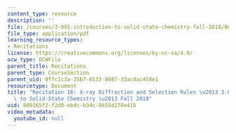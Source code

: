 ```yaml
---
content_type: resource
description: ''
file: /courses/3-091-introduction-to-solid-state-chemistry-fall-2018/800165f2f2d0ebdcb34c8655d278e415_MIT3_091F18_REC16.pdf
file_type: application/pdf
learning_resource_types:
- Recitations
license: https://creativecommons.org/licenses/by-nc-sa/4.0/
ocw_type: OCWFile
parent_title: Recitations
parent_type: CourseSection
parent_uid: 0f7c1c3a-35b7-6533-8887-33acdac458e1
resourcetype: Document
title: "Recitation 16: X-ray Diffraction and Selection Rules \u2013 3.091 Introduction\
  \ to Solid-State Chemistry \u2013 Fall 2018"
uid: 800165f2-f2d0-ebdc-b34c-8655d278e415
video_metadata:
  youtube_id: null
---
```


